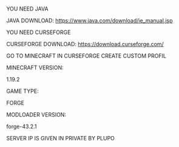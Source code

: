 YOU NEED JAVA

JAVA DOWNLOAD:
https://www.java.com/download/ie_manual.jsp

YOU NEED CURSEFORGE

CURSEFORGE DOWNLOAD:
https://download.curseforge.com/

GO TO MINECRAFT IN CURSEFORGE
CREATE CUSTOM PROFIL

MINECRAFT VERSION:

1.19.2

GAME TYPE:

FORGE

MODLOADER VERSION:

forge-43.2.1

SERVER IP IS GIVEN IN PRIVATE BY PLUPO
